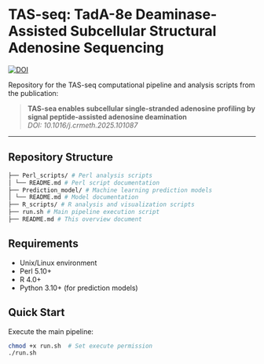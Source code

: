 # TAS-seq: TadA-8e Deaminase-Assisted Subcellular Structural Adenosine Sequencing

[![DOI](https://img.shields.io/badge/DOI-10.1016/j.crmeth.2025.101087-blue)](https://doi.org/10.1016/j.crmeth.2025.101087)

Repository for the TAS-seq computational pipeline and analysis scripts from the publication:

> **TAS-sea enables subcellular single-stranded adenosine profiling by signal peptide-assisted adenosine deamination**  
> *DOI: 10.1016/j.crmeth.2025.101087*

---

## Repository Structure
```bash
├── Perl_scripts/ # Perl analysis scripts
│ └── README.md # Perl script documentation
├── Prediction_model/ # Machine learning prediction models
│ └── README.md # Model documentation
├── R_scripts/ # R analysis and visualization scripts
├── run.sh # Main pipeline execution script
├── README.md # This overview document
```

## Requirements
- Unix/Linux environment
- Perl 5.10+
- R 4.0+
- Python 3.10+ (for prediction models)

## Quick Start
Execute the main pipeline:
```bash
chmod +x run.sh  # Set execute permission
./run.sh
